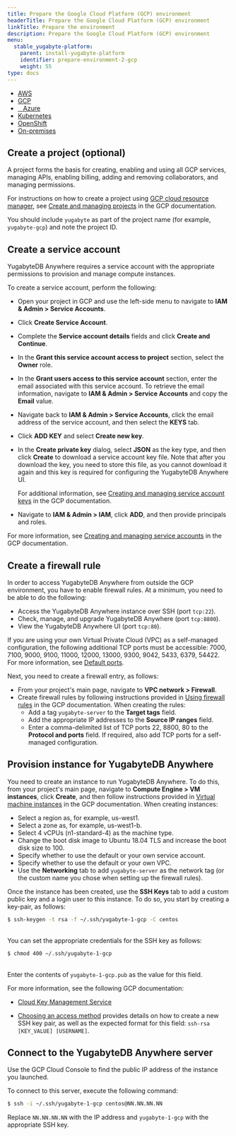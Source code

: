 ```yaml
---
title: Prepare the Google Cloud Platform (GCP) environment
headerTitle: Prepare the Google Cloud Platform (GCP) environment
linkTitle: Prepare the environment
description: Prepare the Google Cloud Platform (GCP) environment
menu:
  stable_yugabyte-platform:
    parent: install-yugabyte-platform
    identifier: prepare-environment-2-gcp
    weight: 55
type: docs
---
```


<ul class="nav nav-tabs-alt nav-tabs-yb">

  <li>
    <a href="../aws/" class="nav-link">
      <i class="fab fa-aws" aria-hidden="true"></i>
      AWS
    </a>
  </li>

  <li>
    <a href="../gcp/" class="nav-link active">
       <i class="fab fa-google" aria-hidden="true"></i>
      GCP
    </a>
  </li>

  <li>
    <a href="../azure/" class="nav-link">
      <i class="icon-azure" aria-hidden="true"></i>
      &nbsp;&nbsp; Azure
    </a>
  </li>

  <li>
    <a href="../kubernetes/" class="nav-link">
      <i class="fas fa-cubes" aria-hidden="true"></i>
      Kubernetes
    </a>
  </li>

<li>
    <a href="../openshift/" class="nav-link">
      <i class="fas fa-cubes" aria-hidden="true"></i>
      OpenShift
    </a>
 </li>

  <li>
    <a href="../on-premises/" class="nav-link">
      <i class="fas fa-building" aria-hidden="true"></i>
      On-premises
    </a>
  </li>

</ul>

## Create a project (optional)

A project forms the basis for creating, enabling and using all GCP services, managing APIs, enabling billing, adding and removing collaborators, and managing permissions.

For instructions on how to create a project using [GCP cloud resource manager](https://console.cloud.google.com/cloud-resource-manager), see [Create and managing projects](https://cloud.google.com/resource-manager/docs/creating-managing-projects) in the GCP documentation.

You should include `yugabyte` as part of the project name (for example, `yugabyte-gcp`) and note the project ID.

## Create a service account

YugabyteDB Anywhere requires a service account with the appropriate permissions to provision and manage compute instances.

To create a service account, perform the following:

- Open your project in GCP and use the left-side menu to navigate to **IAM & Admin > Service Accounts**.

- Click **Create Service Account**.

- Complete the **Service account details** fields and click **Create and Continue**.

- In the **Grant this service account access to project** section, select the **Owner** role.

- In the **Grant users access to this service account** section, enter the email associated with this service account. To retrieve the email information, navigate to **IAM & Admin > Service Accounts** and copy the **Email** value.

- Navigate back to **IAM & Admin > Service Accounts**, click the email address of the service account, and then select the **KEYS** tab.

- Click **ADD KEY** and select **Create new key**.

- In the **Create private key** dialog, select **JSON** as the key type, and then click **Create** to download a service account key file. Note that after you download the key, you need to store this file, as you cannot download it again and this key is required for configuring the YugabyteDB Anywhere UI.

  For additional information, see [Creating and managing service account keys](https://cloud.google.com/iam/docs/creating-managing-service-account-keys) in the GCP documentation.

- Navigate to **IAM & Admin > IAM**, click **ADD**, and then provide principals and roles.

For more information, see [Creating and managing service accounts](https://cloud.google.com/iam/docs/creating-managing-service-accounts) in the GCP documentation.

## Create a firewall rule

In order to access YugabyteDB Anywhere from outside the GCP environment, you have to enable firewall rules. At a minimum, you need to be able to do the following:

- Access the YugabyteDB Anywhere instance over SSH (port `tcp:22`).
- Check, manage, and upgrade YugabyteDB Anywhere (port `tcp:8800`).
- View the YugabyteDB Anywhere UI (port `tcp:80`).

If you are using your own Virtual Private Cloud (VPC) as a self-managed configuration, the following additional TCP ports must be accessible: 7000, 7100, 9000, 9100, 11000, 12000, 13000, 9300, 9042, 5433, 6379, 54422. For more information, see [Default ports](../../../../reference/configuration/default-ports).

Next, you need to create a firewall entry, as follows:

- From your project's main page, navigate to **VPC network > Firewall**.
- Create firewall rules by following instructions provided in [Using firewall rules](https://cloud.google.com/vpc/docs/using-firewalls) in the GCP documentation. When creating the rules:
  - Add a tag `yugabyte-server` to the **Target tags** field.
  - Add the appropriate IP addresses to the **Source IP ranges** field.
  - Enter a comma-delimited list of TCP ports 22, 8800, 80 to the **Protocol and ports** field. If required, also add TCP ports for a self-managed configuration.

## Provision instance for YugabyteDB Anywhere

You need to create an instance to run YugabyteDB Anywhere. To do this, from your project's main page, navigate to **Compute Engine > VM instances**, click **Create**, and then follow instructions provided in [Virtual machine instances](https://cloud.google.com/compute/docs/instances) in the GCP documentation. When creating instances:

- Select a region as, for example, us-west1.
- Select a zone as, for example, us-west1-b.
- Select 4 vCPUs (n1-standard-4) as the machine type.
- Change the boot disk image to Ubuntu 18.04 TLS and increase the boot disk size to 100.
- Specify whether to use the default or your own service account.
- Specify whether to use the default or your own VPC.
- Use the **Networking** tab to add `yugabyte-server` as the network tag (or the custom name you chose when setting up the firewall rules).

Once the instance has been created, use the **SSH Keys** tab to add a custom public key and a login user to this instance. To do so, you start by creating a key-pair, as follows:

```sh
$ ssh-keygen -t rsa -f ~/.ssh/yugabyte-1-gcp -C centos
```

<br>You can set the appropriate credentials for the SSH key as follows:

```sh
$ chmod 400 ~/.ssh/yugabyte-1-gcp
```

<br>Enter the contents of `yugabyte-1-gcp.pub` as the value for this field.

For more information, see the following GCP documentation:

-  [Cloud Key Management Service](https://cloud.google.com/blog/products/gcp/protect-your-compute-engine-resources-with-keys-managed-in-cloud-key-management-service)

-  [Choosing an access method](https://cloud.google.com/compute/docs/instances/access-overview#metadatavalues) provides details on how to create a new SSH key pair, as well as the expected format for this field: `ssh-rsa [KEY_VALUE] [USERNAME]`.

## Connect to the YugabyteDB Anywhere server

Use the GCP Cloud Console to find the public IP address of the instance you launched.

To connect to this server, execute the following command:

```sh
$ ssh -i ~/.ssh/yugabyte-1-gcp centos@NN.NN.NN.NN
```

Replace `NN.NN.NN.NN` with the IP address and `yugabyte-1-gcp` with the appropriate SSH key.
